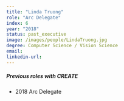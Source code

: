 ```yaml
---
title: "Linda Truong"
role: "Arc Delegate"
index: 6
year: "2018"
status: past_executive
image: /images/people/LindaTruong.jpg
degree: Computer Science / Vision Science
email:
linkedin-url:
---
```

##### Previous roles with CREATE

- 2018 Arc Delegate
